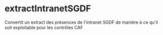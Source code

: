 # extractIntranetSGDF
Convertit un extract des présences de l'intranet SGDF de manière à ce qu'il soit exploitable pour les contrôles CAF
